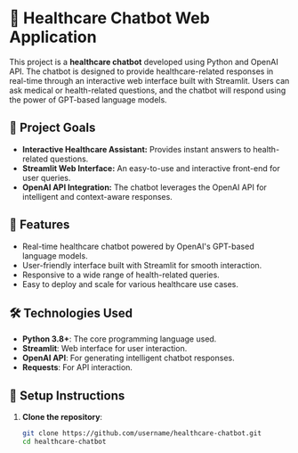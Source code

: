 # 💬 Healthcare Chatbot Web Application

This project is a **healthcare chatbot** developed using Python and OpenAI API. The chatbot is designed to provide healthcare-related responses in real-time through an interactive web interface built with Streamlit. Users can ask medical or health-related questions, and the chatbot will respond using the power of GPT-based language models.

## 🎯 Project Goals
- **Interactive Healthcare Assistant:** Provides instant answers to health-related questions.
- **Streamlit Web Interface:** An easy-to-use and interactive front-end for user queries.
- **OpenAI API Integration:** The chatbot leverages the OpenAI API for intelligent and context-aware responses.

## 🚀 Features
- Real-time healthcare chatbot powered by OpenAI's GPT-based language models.
- User-friendly interface built with Streamlit for smooth interaction.
- Responsive to a wide range of health-related queries.
- Easy to deploy and scale for various healthcare use cases.

## 🛠️ Technologies Used
- **Python 3.8+**: The core programming language used.
- **Streamlit**: Web interface for user interaction.
- **OpenAI API**: For generating intelligent chatbot responses.
- **Requests**: For API interaction.

## 📝 Setup Instructions

1. **Clone the repository**:
   ```bash
   git clone https://github.com/username/healthcare-chatbot.git
   cd healthcare-chatbot
